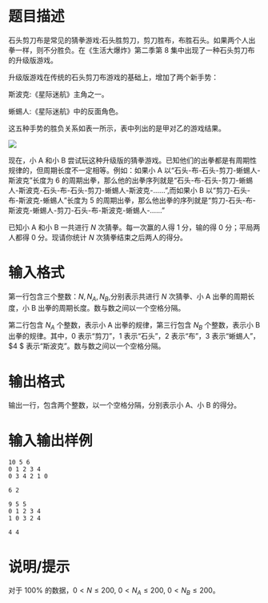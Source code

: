 # 题目描述

石头剪刀布是常见的猜拳游戏:石头胜剪刀，剪刀胜布，布胜石头。如果两个人出拳一样，则不分胜负。在《生活大爆炸》第二季第 8 集中出现了一种石头剪刀布的升级版游戏。

升级版游戏在传统的石头剪刀布游戏的基础上，增加了两个新手势：

斯波克:《星际迷航》主角之一。

蜥蜴人:《星际迷航》中的反面角色。

这五种手势的胜负关系如表一所示，表中列出的是甲对乙的游戏结果。

![](file://rps.png)

现在，小 A 和小 B 尝试玩这种升级版的猜拳游戏。已知他们的出拳都是有周期性规律的，但周期长度不一定相等。例如：如果小 A 以“石头-布-石头-剪刀-蜥蜴人-斯波克”长度为 $6$ 的周期出拳，那么他的出拳序列就是“石头-布-石头-剪刀-蜥蜴人-斯波克-石头-布-石头-剪刀-蜥蜴人-斯波克-......”,而如果小 B 以“剪刀-石头-布-斯波克-蜥蜴人”长度为 $5$ 的周期出拳，那么他出拳的序列就是“剪刀-石头-布-斯波克-蜥蜴人-剪刀-石头-布-斯波克-蜥蜴人-......”

已知小 A 和小 B 一共进行 $N$ 次猜拳。每一次赢的人得 $1$ 分，输的得 $0$ 分；平局两人都得 $0$ 分。现请你统计 $N$ 次猜拳结束之后两人的得分。

# 输入格式

第一行包含三个整数：$N,N_A,N_B$,分别表示共进行 $N$ 次猜拳、小 A 出拳的周期长度，小 B 出拳的周期长度。数与数之间以一个空格分隔。

第二行包含 $N_A$ 个整数，表示小 A 出拳的规律，第三行包含 $N_B$ 个整数，表示小 B 出拳的规律。其中，$0$ 表示“剪刀”，$1$ 表示“石头”，$2$ 表示“布”，$3$ 表示“蜥蜴人”，$4 $ 表示“斯波克”。数与数之间以一个空格分隔。

# 输出格式

输出一行，包含两个整数，以一个空格分隔，分别表示小 A、小 B 的得分。

# 输入输出样例

```input1
10 5 6
0 1 2 3 4
0 3 4 2 1 0
```

```output1
6 2
```

```input2
9 5 5
0 1 2 3 4
1 0 3 2 4
```

```output2
4 4
```

# 说明/提示

对于 $100 \%$ 的数据，$0 < N \leq 200,~0 < N_A \leq 200,~0 < N_B \leq 200$。
